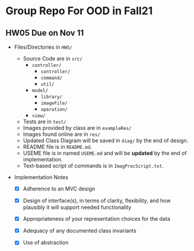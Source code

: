 # Group Repo For OOD in Fall21

## HW05 Due on Nov 11

- Files/Directories in `HW5/`
    - Source Code are in  `src/`
      - `controller/`
        - `controller/`
        - `command/`
        - `util/`
      - `model/`
        - `library/`
        - `imageFile/`
        - `operation/`
      - `view/`
    - Tests are in `test/`
    - Images provided by class are in `exampleRes/`
    - Images found online are in `res/`
    - Updated Class Diagram will be saved in `diag/` by the end of design.
    - README file is in `README.md`.
    - USEME file is in named `USEME.md` and will be **updated** by the end of implementation.
    - Text-based script of commands is in `ImagProcScript.txt`.
    
- Implementation Notes
  - [x] Adherence to an MVC design

  - [x] Design of interface(s), in terms of clarity, flexibility, and how plausibly it will support needed functionality

  - [x] Appropriateness of your representation choices for the data

  - [x] Adequacy of any documented class invariants 

  - [x] Use of abstraction

